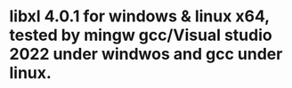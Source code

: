 # libxl 4.0.1 for windows & linux x64, tested by mingw gcc/Visual studio 2022 under windwos and gcc under linux.
